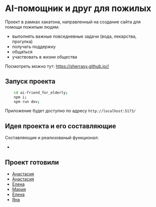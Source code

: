 # AI-помощник и друг для пожилых

Проект в рамках хакатона, направленный на создание сайта для помощи пожилым людям:

- выполнять важные повседневные задачи (вода, лекарства, прогулка)
- получать поддержку
- общаться
- участвовать в жизни общества

Посмотреть можно тут: https://sherrasy.github.io//

## Запуск проекта

```bash
    cd ai-friend_for_elderly;
    npm i;
    npm run dev;
```

Приложение будет доступно по адресу `http://localhost:5173/`

## Идея проекта и его составляющие

Составляющие и реализованый функционал:

-

## Проект готовили

- [Анастасия]()
- [Анастасия]()
- [Елена]()
- [Мария]()
- [Елена]()
- [Яна]()
